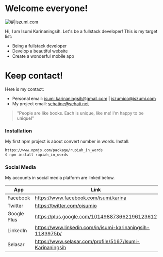 # Welcome everyone!

[![@|iszumi.com](http://www.iszumi.com/sites/default/files/Logo_2.jpg)](http://www.iszumi.com)

Hi, I am Isumi Karinaningsih. Let's be a fullstack developer!
This is my target list:

  - Being a fullstack developer
  - Develop a beautiful website
  - Create a wonderful mobile app

# Keep contact!

 Here is my contact:
  - Personal email: 
    isumi.karinaningsih@gmail.com | iszumico@iszumi.com
  - My project email:
    sehatine@sehati.net

> "People are like books.
> Each is unique, like me!
> I'm happy to be unique!"

### Installation

My first npm project is about convert number in words.
Install:

```sh
https://www.npmjs.com/package/rupiah_in_words
$ npm install rupiah_in_words
```

### Social Media

My accounts in social media platform are linked below.

| App | Link |
| ------ | ------ |
| Facebook | https://www.facebook.com/isumi.karina |
| Twitter | https://twitter.com/oisumio |
| Google Plus | https://plus.google.com/101498873662196123612 |
| LinkedIn | https://www.linkedin.com/in/isumi-karinaningsih-1183975b/ |
| Selasar | https://www.selasar.com/profile/5167/Isumi-Karinaningsih |
